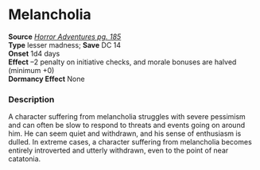 # Melancholia

**Source** [_Horror Adventures pg. 185_](http://paizo.com/products/btpy9n5a?Pathfinder-Roleplaying-Game-Horror-Adventures)  
**Type** lesser madness; **Save** DC 14  
**Onset** 1d4 days  
**Effect** –2 penalty on initiative checks, and morale bonuses are halved (minimum +0)  
**Dormancy Effect** None  

### Description

A character suffering from melancholia struggles with severe pessimism and can often be slow to respond to threats and events going on around him. He can seem quiet and withdrawn, and his sense of enthusiasm is dulled. In extreme cases, a character suffering from melancholia becomes entirely introverted and utterly withdrawn, even to the point of near catatonia.